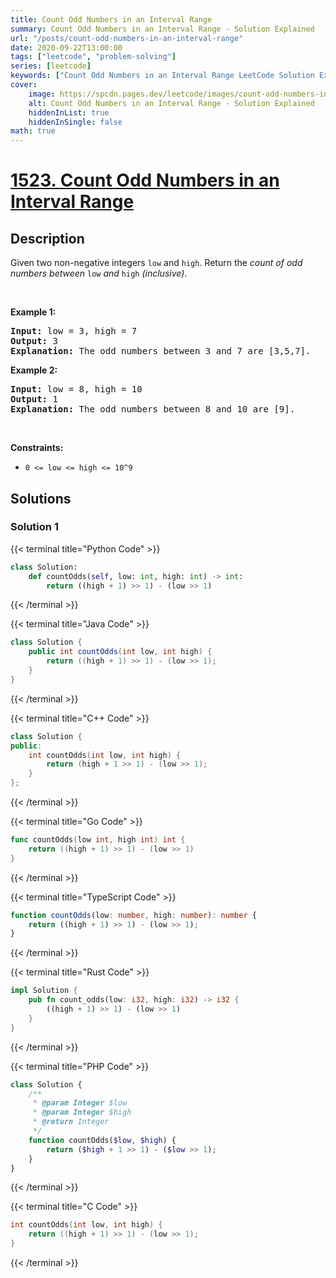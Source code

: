 ```yaml
---
title: Count Odd Numbers in an Interval Range
summary: Count Odd Numbers in an Interval Range - Solution Explained
url: "/posts/count-odd-numbers-in-an-interval-range"
date: 2020-09-22T13:00:00
tags: ["leetcode", "problem-solving"]
series: [leetcode]
keywords: ["Count Odd Numbers in an Interval Range LeetCode Solution Explained in all languages", "1523", "leetcode question 1523", "Count Odd Numbers in an Interval Range", "LeetCode", "leetcode solution in Python3 C++ Java Go PHP Ruby Swift TypeScript Rust C# JavaScript C", "GeeksforGeeks", "InterviewBit", "Coding Ninjas", "HackerRank", "HackerEarth", "CodeChef", "TopCoder", "AlgoExpert", "freeCodeCamp", "Codeforces", "GitHub", "AtCoder", "Samir Paul"]
cover:
    image: https://spcdn.pages.dev/leetcode/images/count-odd-numbers-in-an-interval-range.webp
    alt: Count Odd Numbers in an Interval Range - Solution Explained
    hiddenInList: true
    hiddenInSingle: false
math: true
---
```



# [1523. Count Odd Numbers in an Interval Range](https://leetcode.com/problems/count-odd-numbers-in-an-interval-range)


## Description

<p>Given two non-negative integers <code>low</code> and <code><font face="monospace">high</font></code>. Return the <em>count of odd numbers between </em><code>low</code><em> and </em><code><font face="monospace">high</font></code><em>&nbsp;(inclusive)</em>.</p>

<p>&nbsp;</p>
<p><strong class="example">Example 1:</strong></p>

<pre>
<strong>Input:</strong> low = 3, high = 7
<strong>Output:</strong> 3
<b>Explanation: </b>The odd numbers between 3 and 7 are [3,5,7].</pre>

<p><strong class="example">Example 2:</strong></p>

<pre>
<strong>Input:</strong> low = 8, high = 10
<strong>Output:</strong> 1
<b>Explanation: </b>The odd numbers between 8 and 10 are [9].</pre>

<p>&nbsp;</p>
<p><strong>Constraints:</strong></p>

<ul>
	<li><code>0 &lt;= low &lt;= high&nbsp;&lt;= 10^9</code></li>
</ul>

## Solutions

### Solution 1

<!-- tabs:start -->

{{< terminal title="Python Code" >}}
```python
class Solution:
    def countOdds(self, low: int, high: int) -> int:
        return ((high + 1) >> 1) - (low >> 1)
```
{{< /terminal >}}

{{< terminal title="Java Code" >}}
```java
class Solution {
    public int countOdds(int low, int high) {
        return ((high + 1) >> 1) - (low >> 1);
    }
}
```
{{< /terminal >}}

{{< terminal title="C++ Code" >}}
```cpp
class Solution {
public:
    int countOdds(int low, int high) {
        return (high + 1 >> 1) - (low >> 1);
    }
};
```
{{< /terminal >}}

{{< terminal title="Go Code" >}}
```go
func countOdds(low int, high int) int {
	return ((high + 1) >> 1) - (low >> 1)
}
```
{{< /terminal >}}

{{< terminal title="TypeScript Code" >}}
```ts
function countOdds(low: number, high: number): number {
    return ((high + 1) >> 1) - (low >> 1);
}
```
{{< /terminal >}}

{{< terminal title="Rust Code" >}}
```rust
impl Solution {
    pub fn count_odds(low: i32, high: i32) -> i32 {
        ((high + 1) >> 1) - (low >> 1)
    }
}
```
{{< /terminal >}}

{{< terminal title="PHP Code" >}}
```php
class Solution {
    /**
     * @param Integer $low
     * @param Integer $high
     * @return Integer
     */
    function countOdds($low, $high) {
        return ($high + 1 >> 1) - ($low >> 1);
    }
}
```
{{< /terminal >}}

{{< terminal title="C Code" >}}
```c
int countOdds(int low, int high) {
    return ((high + 1) >> 1) - (low >> 1);
}
```
{{< /terminal >}}

<!-- tabs:end -->

<!-- end -->
